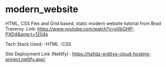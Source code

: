 # modern_website
HTML, CSS Flex and Grid based, static modern website tutorial from Brad Traversy. Link: https://www.youtube.com/watch?v=p0bGHP-PXD4&amp;t=1204s

Tech Stack Used:
-HTML
-CSS

Site Deployment Link (Netlify) : https://hafidz-erdityo-cloud-hosting-project.netlify.app/
